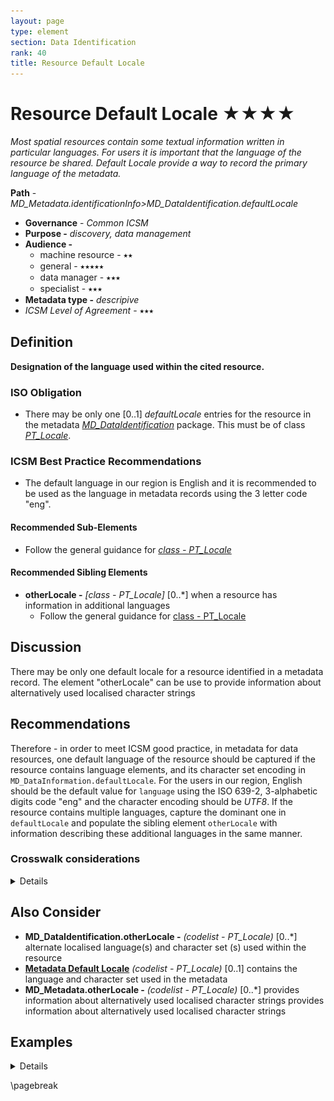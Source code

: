 ```yaml
---
layout: page
type: element
section: Data Identification
rank: 40
title: Resource Default Locale
---
```

#  Resource Default Locale ★★★★
*Most spatial resources contain some textual information written in particular languages. For users it is important that the language of the resource be shared. Default Locale provide a way to record the primary language of the metadata.*

**Path** - *MD_Metadata.identificationInfo>MD_DataIdentification.defaultLocale*
- **Governance** -  *Common ICSM*
- **Purpose -** *discovery, data management*
- **Audience -**
  - machine resource - ⭑⭑
  - general - ⭑⭑⭑⭑⭑
  - data manager - ⭑⭑⭑
  - specialist - ⭑⭑⭑
- **Metadata type -** *descripive*
- *ICSM Level of Agreement* - ⭑⭑⭑

## Definition
**Designation of the language used within the cited resource.**

### ISO Obligation
- There may be only one [0..1] *defaultLocale* entries for the resource in the metadata  *[MD_DataIdentification](./class-MD_DataIdentification)* package. This must be of class *[PT_Locale](./PT_Locale)*.

### ICSM Best Practice Recommendations
- The default language in our region is English and it is recommended to be used as the language in metadata records using the 3 letter code "eng".

#### Recommended Sub-Elements

- Follow the general guidance for *[class - PT_Locale](./PT_Locale)*

#### Recommended Sibling Elements

- **otherLocale -** *[class - PT_Locale]* [0..\*] when a resource has information in additional languages
  - Follow the general guidance for [class - PT_Locale](./PT_Locale)

## Discussion

There may be only one default locale for a resource identified in a metadata record.
The element "otherLocale" can be use to provide information about alternatively used localised character strings

## Recommendations

Therefore - in order to meet ICSM good practice, in metadata for data resources, one default language of the resource should be captured if the resource contains language elements, and its character set encoding in `MD_DataInformation.defaultLocale`. For the users in our region, English should be the default value for `language` using the ISO 639-2, 3-alphabetic digits code "eng" and the character encoding should be *UTF8*. If the resource contains multiple languages, capture the dominant one in `defaultLocale` and populate the sibling element `otherLocale` with  information describing these additional languages in the same manner.

### Crosswalk considerations

<details>

#### ISO19139

MD_DataIdentification/language and MD_DataIdentification/characterSet moved to MD_DataIdentification/defaultLocale:PT_Locale - Make use of the newly added Language and character set localization package for defining local language and character set.

#### Dublin core / CKAN / data.gov.au

Maps to `language`

CKAN has one field for language that maps to both Metadata and Resource language fields. ISO 19115 recommends 639-2 3 letter codes. Data.gov.au recommends IETF RFC4646 2 letter codes as primary. See https://www.loc.gov/standards/iso639-2/faq.html#6 for discussion of the differences

#### DCAT

Maps to `dct.language`.  

> Note BC 19-7: It iis unclear if DCAT makes a distinction between the metadata language and the resource language

#### RIF-CS

No identified mapping

</details>

## Also Consider

- **MD_DataIdentification.otherLocale -**  *(codelist - PT_Locale)* [0..\*] alternate localised language(s) and character set (s) used within the resource
- **[Metadata Default Locale](./MetadataLocale)** *(codelist - PT_Locale)* [0..1]  contains the  language and character set used in the metadata
- **MD_Metadata.otherLocale -** *(codelist - PT_Locale)* [0..\*] provides information about alternatively used localised character strings provides information about alternatively used localised character strings

## Examples

<details>

### XML -

```
<mdb:MD_Metadata>
....
   <mdb:identificationInfo>
      <mri:MD_DataIdentification>
      ....
          <mri:defaultLocale>
            <lan:PT_Locale>
               <lan:language>
                  <lan:LanguageCode 
                  codeList="http://www.loc.gov/standards/iso639-2/" 
                  codeListValue="eng"/>
               </lan:language>
               <lan:characterEncoding>
                  <lan:MD_CharacterSetCode 
                  codeList="https://schemas.isotc211.org/19115/resources
                  /Codelist/cat/codelists.xml#MD_CharacterSetCode" 
                  codeListValue="utf8"/>
               </lan:characterEncoding>
            </lan:PT_Locale>
         </mri:defaultLocale>
         ....
      </mri:MD_DataIdentification>
   </mdb:identificationInfo>
....
</mdb:MD_Metadata>

```

\pagebreak

### UML diagrams
Recommended elements highlighted in yellow

![resourceDefaultLocale](../images/ResourceLocaleUML.png)

</details>

\pagebreak
